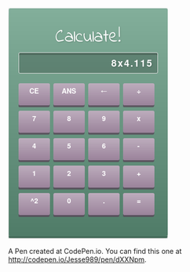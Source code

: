 ![Quick Screenshot](./screenshot/calculator.png?raw=true "Quick Screenshot")

A Pen created at CodePen.io. You can find this one at http://codepen.io/Jesse989/pen/dXXNpm.
